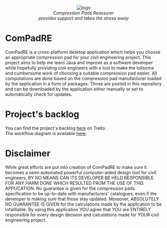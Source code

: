 <p align="center">
  <img src="https://github.com/kushiji/ComPadRE/raw/main/logo.png" alt="logo"/>
  <br>
  <i>Compression Pads Reassurer
    <br> provides support and takes the stress away</i>
  <br>
</p>

# ComPadRE
ComPadRE is a cross-platform desktop application which helps you choose an appropriate compression pad for your civil engineering project. This project aims to help me learn Java and improve as a software developer while hopefully providing civil engineers with a tool to make the toilsome and cumbersome work of choosing a suitable compression pad easier. All computations are done based on the compression pad manufacturer loaded by the application in a form of packages. Those are posted in this repository and can be downloaded by the application either manually or set to automatically check for updates.

# Project's backlog
You can find the project's backlog [here](https://trello.com/b/CA3bMqzG/application-for-compression-pads-calculation) on Trello.\
The workflow diagram is available [here](https://github.com/kushiji/ComPadRE/blob/main/diagrams/Trello_Workflow.svg).

# Disclaimer
While great efforts are put into creation of ComPadRE to make sure it becomes a semi-automated powerful computer-aided design tool for civil engineers, BY NO MEANS CAN ITS DEVELOPER BE HELD RESPONSIBLE FOR ANY HARM DONE WHICH RESULTED FROM THE USE OF THIS APPLICATION. No guarantee is given for the compression pads specification to be up-to-date with manufacturers' catalogues, even if the developer is making sure that those stay updated. Moreover, ABSOLUTELY NO GUARANTEE IS GIVEN for the calculations made by the application to be infailliable. By using this application YOU agree that YOU are ENTIRELY responsible for every design decision and calculations made for YOUR civil engineering project.
